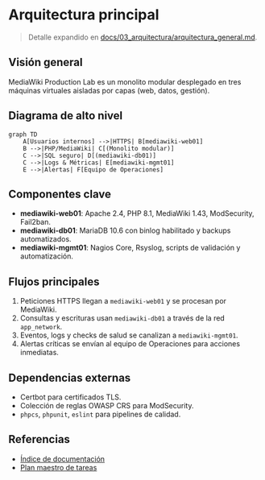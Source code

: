 # Arquitectura principal

> Detalle expandido en [docs/03_arquitectura/arquitectura_general.md](docs/03_arquitectura/arquitectura_general.md).

## Visión general

MediaWiki Production Lab es un monolito modular desplegado en tres máquinas virtuales aisladas por capas (web, datos, gestión).

## Diagrama de alto nivel

```mermaid
graph TD
    A[Usuarios internos] -->|HTTPS| B[mediawiki-web01]
    B -->|PHP/MediaWiki| C[(Monolito modular)]
    C -->|SQL seguro| D[(mediawiki-db01)]
    C -->|Logs & Métricas| E[mediawiki-mgmt01]
    E -->|Alertas| F[Equipo de Operaciones]
```

## Componentes clave

- **mediawiki-web01**: Apache 2.4, PHP 8.1, MediaWiki 1.43, ModSecurity, Fail2ban.
- **mediawiki-db01**: MariaDB 10.6 con binlog habilitado y backups automatizados.
- **mediawiki-mgmt01**: Nagios Core, Rsyslog, scripts de validación y automatización.

## Flujos principales

1. Peticiones HTTPS llegan a `mediawiki-web01` y se procesan por MediaWiki.
2. Consultas y escrituras usan `mediawiki-db01` a través de la red `app_network`.
3. Eventos, logs y checks de salud se canalizan a `mediawiki-mgmt01`.
4. Alertas críticas se envían al equipo de Operaciones para acciones inmediatas.

## Dependencias externas

- Certbot para certificados TLS.
- Colección de reglas OWASP CRS para ModSecurity.
- `phpcs`, `phpunit`, `eslint` para pipelines de calidad.

## Referencias

- [Índice de documentación](docs/INDEX.md)
- [Plan maestro de tareas](docs/07_devops/plan_tareas_mediawiki.md)
